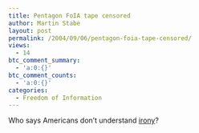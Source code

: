 ```yaml
---
title: Pentagon FoIA tape censored
author: Martin Stabe
layout: post
permalink: /2004/09/06/pentagon-foia-tape-censored/
views:
  - 14
btc_comment_summary:
  - 'a:0:{}'
btc_comment_counts:
  - 'a:0:{}'
categories:
  - Freedom of Information
---
```

Who says Americans don&#8217;t understand [irony][1]?

 [1]: http://www.chron.com/cs/CDA/ssistory.mpl/nation/2773445